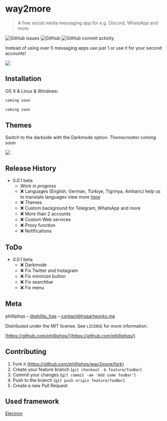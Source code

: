 # way2more
> A free social media messaging app for e.g. Discord, WhatsApp and more

![GitHub issues](https://img.shields.io/github/issues/philliphqs/way2more?style=for-the-badge)
![GitHub](https://img.shields.io/github/license/philliphqs/way2more?style=for-the-badge)
![GitHub commit activity](https://img.shields.io/github/commit-activity/w/philliphqs/way2more?style=for-the-badge)

Instead of using over 5 messaging apps use just 1 or use it for your second accounts!

![](github/screenshots/present.gif)

## Installation

OS X & Linux & Windows:

```sh
coming soon 
```
```sh
coming soon
```

## Themes

Switch to the darkside with the Darkmode option.
_Themecreator coming soon_

![](github/screenshots/darkmode.gif)

## Release History

* 0.0.1 beta
    * _Work in progress_
    * ❌ Languages (English, German, Türkiye, Tigrinya, Amharic) help us to translate languages view more [here](https://github.com/philliphqs/way2more/tree/main/languages/README.md)
    * ❌ Themes
    * ❌ Custom background for Telegram, WhatsApp and more
    * ❌ More than 2 accounts
    * ❌ Custom Web services
    * ❌ Proxy function
    * ❌ Notifications

## ToDo

* 0.0.1 beta
    * ❌ Darkmode
    * ❌ Fix Twitter and Instagram
    * ❌ Fix minimize button
    * ❌ Fix searchbar
    * ❌ Fix menu
        
## Meta

philliphqs – [@phillip_hqs](https://twitter.com/phillip_hqs) – contact@hqsartworks.me

Distributed under the MIT license. See ``LICENSE`` for more information.

[https://github.com/philliphqs/](https://github.com/philliphqs/)

## Contributing

1. Fork it (<https://github.com/philliphqs/way2more/fork>)
2. Create your feature branch (`git checkout -b feature/fooBar`)
3. Commit your changes (`git commit -am 'Add some fooBar'`)
4. Push to the branch (`git push origin feature/fooBar`)
5. Create a new Pull Request


## Used framework
[Electron]
<!-- Markdown link & img dfn's -->
[wiki]: https://github.com/philliphqs/way2more/wiki
[electron]: https://github.com/electron/electron
